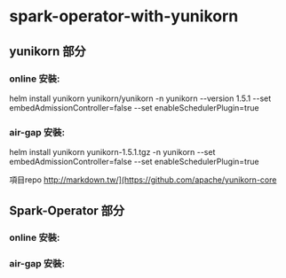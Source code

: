 # spark-operator-with-yunikorn

## yunikorn 部分
### online 安裝: ###
helm install yunikorn yunikorn/yunikorn -n yunikorn --version 1.5.1 --set embedAdmissionController=false --set enableSchedulerPlugin=true 

### air-gap 安裝: ###
helm install yunikorn yunikorn-1.5.1.tgz -n yunikorn --set embedAdmissionController=false --set enableSchedulerPlugin=true

項目repo <http://markdown.tw/](https://github.com/apache/yunikorn-core>

## Spark-Operator 部分
### online 安裝: ###

### air-gap 安裝: ###
